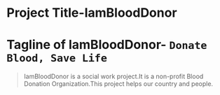 # Project Title-IamBloodDonor
# Tagline of IamBloodDonor- `Donate Blood, Save Life`
> IamBloodDonor is a social work project.It is a non-profit Blood Donation Organization.This project helps our country and people.
